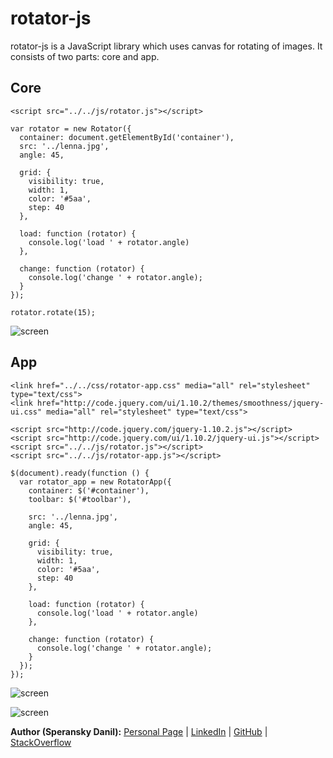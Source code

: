 # rotator-js

rotator-js is a JavaScript library which uses canvas for rotating of images.
It consists of two parts: core and app.

## Core

```
<script src="../../js/rotator.js"></script>
```

```
var rotator = new Rotator({
  container: document.getElementById('container'),
  src: '../lenna.jpg',
  angle: 45,

  grid: {
    visibility: true,
    width: 1,
    color: '#5aa',
    step: 40
  },

  load: function (rotator) {
    console.log('load ' + rotator.angle)
  },

  change: function (rotator) {
    console.log('change ' + rotator.angle);
  }
});
```

```
rotator.rotate(15);
```

![screen](https://raw.github.com/speranskydanil/rotator-js/master/core.png)

## App

```
<link href="../../css/rotator-app.css" media="all" rel="stylesheet" type="text/css">
<link href="http://code.jquery.com/ui/1.10.2/themes/smoothness/jquery-ui.css" media="all" rel="stylesheet" type="text/css">
```

```
<script src="http://code.jquery.com/jquery-1.10.2.js"></script>
<script src="http://code.jquery.com/ui/1.10.2/jquery-ui.js"></script>
<script src="../../js/rotator.js"></script>
<script src="../../js/rotator-app.js"></script>
```

```
$(document).ready(function () {
  var rotator_app = new RotatorApp({
    container: $('#container'),
    toolbar: $('#toolbar'),

    src: '../lenna.jpg',
    angle: 45,

    grid: {
      visibility: true,
      width: 1,
      color: '#5aa',
      step: 40
    },

    load: function (rotator) {
      console.log('load ' + rotator.angle)
    },

    change: function (rotator) {
      console.log('change ' + rotator.angle);
    }
  });
});
```

![screen](https://raw.github.com/speranskydanil/rotator-js/master/app-1.png)

![screen](https://raw.github.com/speranskydanil/rotator-js/master/app-2.png)

**Author (Speransky Danil):**
[Personal Page](http://dsperansky.info) |
[LinkedIn](http://ru.linkedin.com/in/speranskydanil/en) |
[GitHub](https://github.com/speranskydanil?tab=repositories) |
[StackOverflow](http://stackoverflow.com/users/1550807/speransky-danil)
